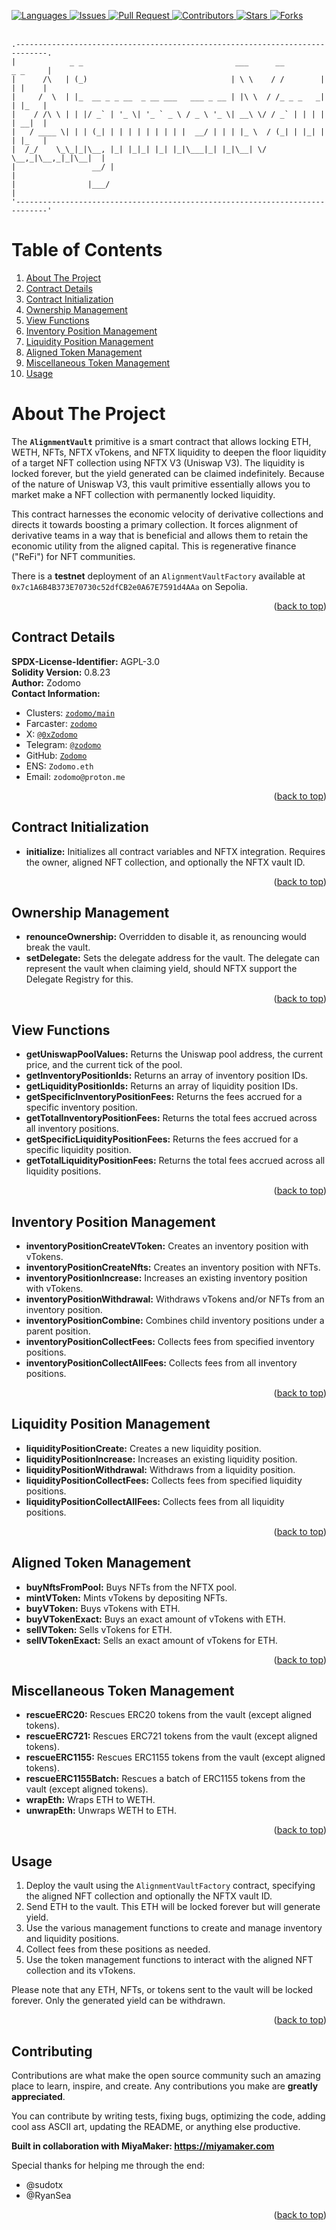 <a id="readme-top"></a>

<a href="https://soliditylang.org/">
    <img alt="Languages" src="https://img.shields.io/github/languages/top/Zodomo/AlignmentVault?logo=solidity&style=flat" />
</a>
<a href="https://github.com/Zodomo/AlignmentVault/issues">
    <img alt="Issues" src="https://img.shields.io/github/issues/Zodomo/AlignmentVault?style=flat&color=0088ff" />
</a>
<a href="https://github.com/Zodomo/LayerZeroQuoter/pulls">
    <img alt="Pull Request" src="https://img.shields.io/github/issues-pr/Zodomo/AlignmentVault?style=flat&color=0088ff" />
</a>
<a href="https://github.com/Zodomo/AlignmentVault/graphs/contributors">
    <img alt="Contributors" src="https://img.shields.io/github/contributors/Zodomo/AlignmentVault?style=flat" />
</a>
<a href="">
    <img alt="Stars" src="https://img.shields.io/github/stars/Zodomo/AlignmentVault" />
</a>
<a href="">
    <img alt="Forks" src="https://img.shields.io/github/forks/Zodomo/AlignmentVault" />
</a>

<br />
<br />

    .-----------------------------------------------------------------------------.
    |            _ _                                  ___      __         _ _     |
    |      /\   | (_)                                | \ \    / /        | | |    |
    |     /  \  | |_  __ _ _ __  _ __ ___   ___ _ __ | |\ \  / /_ _ _   _| | |_   |
    |    / /\ \ | | |/ _` | '_ \| '_ ` _ \ / _ \ '_ \| __\ \/ / _` | | | | | __|  |
    |   / ____ \| | | (_| | | | | | | | | |  __/ | | | |_ \  / (_| | |_| | | |_   |
    |  /_/    \_\_|_|\__, |_| |_|_| |_| |_|\___|_| |_|\__| \/ \__,_|\__,_|_|\__|  |
    |                 __/ |                                                       |
    |                |___/                                                        |
    '-----------------------------------------------------------------------------'

# Table of Contents

  <ol>
    <li>
      <a href="#about-the-project">About The Project</a>
    </li>
    <li>
      <a href="#contract-details">Contract Details</a>
    </li>
    <li><a href="#contract-initialization">Contract Initialization</a></li>
    <li><a href="#ownership-management">Ownership Management</a></li>
    <li><a href="#view-functions">View Functions</a></li>
    <li><a href="#inventory-position-management">Inventory Position Management</a></li>
    <li><a href="#liquidity-position-management">Liquidity Position Management</a></li>
    <li><a href="#aligned-token-management">Aligned Token Management</a></li>
    <li><a href="#miscellaneous-token-management">Miscellaneous Token Management</a></li>
    <li><a href="#usage">Usage</a></li>
  </ol>

# About The Project

The **`AlignmentVault`** primitive is a smart contract that allows locking ETH, WETH, NFTs, NFTX vTokens, and NFTX liquidity to deepen the floor liquidity of a target NFT collection using NFTX V3 (Uniswap V3). The liquidity is locked forever, but the yield generated can be claimed indefinitely. Because of the nature of Uniswap V3, this vault primitive essentially allows you to market make a NFT collection with permanently locked liquidity.

This contract harnesses the economic velocity of derivative collections and directs it towards boosting a primary collection. It forces alignment of derivative teams in a way that is beneficial and allows them to retain the economic utility from the aligned capital. This is regenerative finance ("ReFi") for NFT communities.

There is a **testnet** deployment of an `AlignmentVaultFactory` available at `0x7c1A6B4B373E70730c52dfCB2e0A67E7591d4AAa` on Sepolia.

<p align="right">(<a href="#readme-top">back to top</a>)</p>

## Contract Details

**SPDX-License-Identifier:** AGPL-3.0\
**Solidity Version:** 0.8.23\
**Author:** Zodomo\
**Contact Information:**

- Clusters: [`zodomo/main`](https://clusters.xyz/profile/zodomo/233)
- Farcaster: [`zodomo`](https://warpcast.com/zodomo)
- X: [`@0xZodomo`](https://twitter.com/0xZodomo)
- Telegram: [`@zodomo`](https://t.me/zodomo)
- GitHub: [`Zodomo`](https://github.com/Zodomo)
- ENS: `Zodomo.eth`
- Email: `zodomo@proton.me`

<p align="right">(<a href="#readme-top">back to top</a>)</p>

## Contract Initialization

- **initialize:** Initializes all contract variables and NFTX integration. Requires the owner, aligned NFT collection, and optionally the NFTX vault ID.

<p align="right">(<a href="#readme-top">back to top</a>)</p>

## Ownership Management

- **renounceOwnership:** Overridden to disable it, as renouncing would break the vault.
- **setDelegate:** Sets the delegate address for the vault. The delegate can represent the vault when claiming yield, should NFTX support the Delegate Registry for this.

<p align="right">(<a href="#readme-top">back to top</a>)</p>

## View Functions

- **getUniswapPoolValues:** Returns the Uniswap pool address, the current price, and the current tick of the pool.
- **getInventoryPositionIds:** Returns an array of inventory position IDs.
- **getLiquidityPositionIds:** Returns an array of liquidity position IDs.
- **getSpecificInventoryPositionFees:** Returns the fees accrued for a specific inventory position.
- **getTotalInventoryPositionFees:** Returns the total fees accrued across all inventory positions.
- **getSpecificLiquidityPositionFees:** Returns the fees accrued for a specific liquidity position.
- **getTotalLiquidityPositionFees:** Returns the total fees accrued across all liquidity positions.

<p align="right">(<a href="#readme-top">back to top</a>)</p>

## Inventory Position Management

- **inventoryPositionCreateVToken:** Creates an inventory position with vTokens.
- **inventoryPositionCreateNfts:** Creates an inventory position with NFTs.
- **inventoryPositionIncrease:** Increases an existing inventory position with vTokens.
- **inventoryPositionWithdrawal:** Withdraws vTokens and/or NFTs from an inventory position.
- **inventoryPositionCombine:** Combines child inventory positions under a parent position.
- **inventoryPositionCollectFees:** Collects fees from specified inventory positions.
- **inventoryPositionCollectAllFees:** Collects fees from all inventory positions.

<p align="right">(<a href="#readme-top">back to top</a>)</p>

## Liquidity Position Management

- **liquidityPositionCreate:** Creates a new liquidity position.
- **liquidityPositionIncrease:** Increases an existing liquidity position.
- **liquidityPositionWithdrawal:** Withdraws from a liquidity position.
- **liquidityPositionCollectFees:** Collects fees from specified liquidity positions.
- **liquidityPositionCollectAllFees:** Collects fees from all liquidity positions.

<p align="right">(<a href="#readme-top">back to top</a>)</p>

## Aligned Token Management

- **buyNftsFromPool:** Buys NFTs from the NFTX pool.
- **mintVToken:** Mints vTokens by depositing NFTs.
- **buyVToken:** Buys vTokens with ETH.
- **buyVTokenExact:** Buys an exact amount of vTokens with ETH.
- **sellVToken:** Sells vTokens for ETH.
- **sellVTokenExact:** Sells an exact amount of vTokens for ETH.

<p align="right">(<a href="#readme-top">back to top</a>)</p>

## Miscellaneous Token Management

- **rescueERC20:** Rescues ERC20 tokens from the vault (except aligned tokens).
- **rescueERC721:** Rescues ERC721 tokens from the vault (except aligned tokens).
- **rescueERC1155:** Rescues ERC1155 tokens from the vault (except aligned tokens).
- **rescueERC1155Batch:** Rescues a batch of ERC1155 tokens from the vault (except aligned tokens).
- **wrapEth:** Wraps ETH to WETH.
- **unwrapEth:** Unwraps WETH to ETH.

<p align="right">(<a href="#readme-top">back to top</a>)</p>

## Usage

1. Deploy the vault using the `AlignmentVaultFactory` contract, specifying the aligned NFT collection and optionally the NFTX vault ID.
2. Send ETH to the vault. This ETH will be locked forever but will generate yield.
3. Use the various management functions to create and manage inventory and liquidity positions.
4. Collect fees from these positions as needed.
5. Use the token management functions to interact with the aligned NFT collection and its vTokens.

Please note that any ETH, NFTs, or tokens sent to the vault will be locked forever. Only the generated yield can be withdrawn.

<p align="right">(<a href="#readme-top">back to top</a>)</p>

## Contributing

Contributions are what make the open source community such an amazing place to learn, inspire, and create. Any contributions you make are **greatly appreciated**.

You can contribute by writing tests, fixing bugs, optimizing the code, adding cool ass ASCII art, updating the README, or anything else productive.

**Built in collaboration with MiyaMaker: <a href="https://miyamaker.com">https://miyamaker.com</a>**

Special thanks for helping me through the end:

- @sudotx
- @RyanSea

<p align="right">(<a href="#readme-top">back to top</a>)</p>
